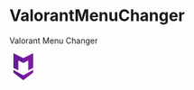 # ValorantMenuChanger
Valorant Menu Changer

![alt text](https://github.com/adam-p/markdown-here/raw/master/src/common/images/icon48.png "Logo Title Text 1")
